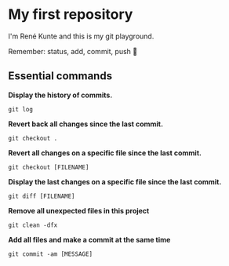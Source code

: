 # My first repository 
I'm René Kunte and this is my git playground.

Remember: status, add, commit, push :clap:

## Essential commands
**Display the history of commits.**

    git log

**Revert back all changes since the last commit.**

    git checkout .

**Revert all changes on a specific file since the last commit.**

    git checkout [FILENAME]

**Display the last changes on a specific file since the last commit.**

    git diff [FILENAME]

**Remove all unexpected files in this project**

    git clean -dfx

**Add all files and make a commit at the same time**

    git commit -am [MESSAGE]